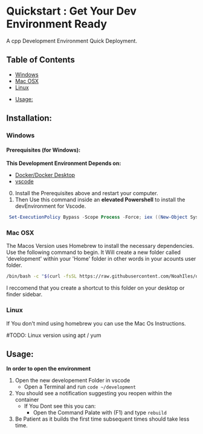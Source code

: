 # Quickstart : Get Your Dev Environment Ready
A cpp Development Environment Quick Deployment.

## Table of Contents 
+ [Windows](#windows)
+ [Mac OSX](#mac-osx)
+ [Linux](#linux)
* [Usage:](#usage-)

## Installation: 
### Windows
#### Prerequisites (for Windows):
 **This Development Environment Depends on:**
+ [Docker/Docker Desktop ](https://www.docker.com/products/docker-desktop)
+ [vscode](https://www.docker.com/products/docker-desktop)

0. Install the Prerequisites above and restart your computer.
1. Then Use this command inside an **elevated Powershell** to install the devEnvironment for Vscode.
```ps1
 Set-ExecutionPolicy Bypass -Scope Process -Force; iex ((New-Object System.Net.WebClient).DownloadString('https://raw.github.com/NoahIles/quickstart/devEnvs/installEnv.ps1')) 
```

### Mac OSX
The Macos Version uses Homebrew to install the necessary dependencies. Use the following command to begin. It Will create a new folder called 'development' within your 'Home' folder in other words in your acounts user folder. 
```sh
/bin/bash -c "$(curl -fsSL https://raw.githubusercontent.com/NoahIles/quickstart/devEnvs/installEnv.sh)"
```
I reccomend that you create a shortcut to this folder on your desktop or finder sidebar.

### Linux 
If You don't mind using homebrew you can use the Mac Os Instructions. 

#TODO: Linux version using apt / yum  

## Usage: 

**In order to open the environment**

1. Open the new developement Folder in vscode
    + Open a Terminal and run `code ~/development`
2. You should see a notification suggesting you reopen within the container
    + If You Dont see this you can: 
        - Open the Command Palate with (F1) and type `rebuild`
3. Be Patient as it builds the first time subsequent times should take less time. 
